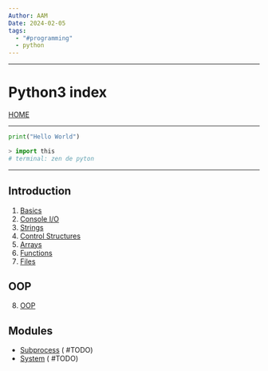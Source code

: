 ```yaml
---
Author: AAM
Date: 2024-02-05
tags:
  - "#programming"
  - python
---
```

---
# Python3 index

[HOME](/README.md)

---
```python
print("Hello World")

> import this
# terminal: zen de pyton
```
---

## Introduction

1. [Basics](./data/01_Basics.md)
2. [Console I/O](./data/02_IO.md)
3. [Strings](./data/03_Strings.md)
4. [Control Structures](./data/04_Control.md)
5. [Arrays](./data/05_Arrays.md)
6. [Functions](./data/06_Functions.md)
7. [Files](./data/07_Files.md)

## OOP
8. [OOP](./data/08_OOP.md)

## Modules
- [Subprocess]() ( #TODO)
- [System]() ( #TODO)
